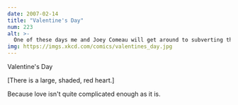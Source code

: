 ```yaml
---
date: 2007-02-14
title: "Valentine's Day"
num: 223
alt: >-
  One of these days me and Joey Comeau will get around to subverting the hetero-normative paradigm and fixing all this.
img: https://imgs.xkcd.com/comics/valentines_day.jpg
---
```

Valentine's Day

[There is a large, shaded, red heart.]

Because love isn't quite complicated enough as it is.